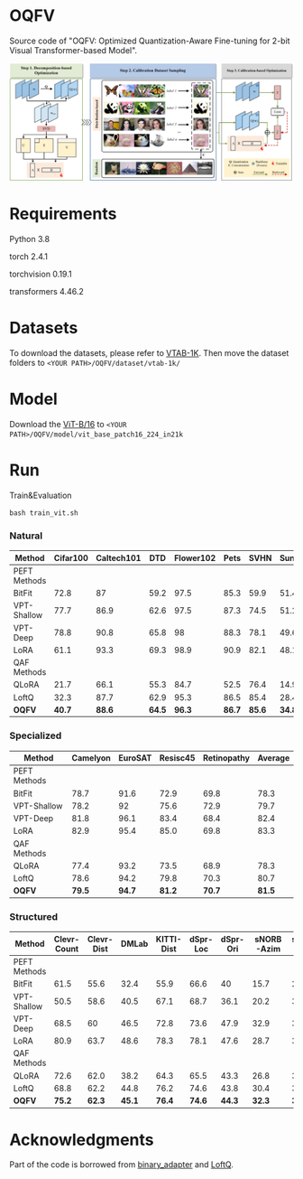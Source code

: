 # OQFV

Source code of "OQFV: Optimized Quantization-Aware Fine-tuning for 2-bit Visual Transformer-based Model".

![model2](./README.assets/model2.jpg)

# Requirements

Python  3.8

torch 2.4.1

torchvision 0.19.1

transformers 4.46.2

# Datasets

To download the datasets, please refer to [VTAB-1K](https://huggingface.co/datasets?search=vtab-1k). Then move the dataset folders to `<YOUR PATH>/OQFV/dataset/vtab-1k/`

# Model

Download the [ViT-B/16](https://huggingface.co/google/vit-base-patch16-224-in21k) to `<YOUR PATH>/OQFV/model/vit_base_patch16_224_in21k`

# Run

Train&Evaluation

```
bash train_vit.sh
```

### Natural

| Method       | Cifar100 | Caltech101 | DTD      | Flower102 | Pets     | SVHN     | Sun397   | Average  |
| ------------ | -------- | ---------- | -------- | --------- | -------- | -------- | -------- | -------- |
| PEFT Methods |          |            |          |           |          |          |          |          |
| BitFit       | 72.8     | 87         | 59.2     | 97.5      | 85.3     | 59.9     | 51.4     | 73.3     |
| VPT-Shallow  | 77.7     | 86.9       | 62.6     | 97.5      | 87.3     | 74.5     | 51.2     | 76.8     |
| VPT-Deep     | 78.8     | 90.8       | 65.8     | 98        | 88.3     | 78.1     | 49.6     | 78.5     |
| LoRA         | 61.1     | 93.3       | 69.3     | 98.9      | 90.9     | 82.1     | 48.1     | 77.7     |
| QAF Methods  |          |            |          |           |          |          |          |          |
| QLoRA        | 21.7     | 66.1       | 55.3     | 84.7      | 52.5     | 76.4     | 14.9     | 53.1     |
| LoftQ        | 32.3     | 87.7       | 62.9     | 95.3      | 86.5     | 85.4     | 28.4     | 68.4     |
| **OQFV**     | **40.7** | **88.6**   | **64.5** | **96.3**  | **86.7** | **85.6** | **34.8** | **71.0** |

### Specialized

| Method       | Camelyon | EuroSAT  | Resisc45 | Retinopathy | Average  |
| ------------ | -------- | -------- | -------- | ----------- | -------- |
| PEFT Methods |          |          |          |             |          |
| BitFit       | 78.7     | 91.6     | 72.9     | 69.8        | 78.3     |
| VPT-Shallow  | 78.2     | 92       | 75.6     | 72.9        | 79.7     |
| VPT-Deep     | 81.8     | 96.1     | 83.4     | 68.4        | 82.4     |
| LoRA         | 82.9     | 95.4     | 85.0     | 69.8        | 83.3     |
| QAF Methods  |          |          |          |             |          |
| QLoRA        | 77.4     | 93.2     | 73.5     | 68.9        | 78.3     |
| LoftQ        | 78.6     | 94.2     | 79.8     | 70.3        | 80.7     |
| **OQFV**     | **79.5** | **94.7** | **81.2** | **70.7**    | **81.5** |

### Structured

| Method       | Clevr-Count | Clevr-Dist | DMLab    | KITTI-Dist | dSpr-Loc | dSpr-Ori | sNORB-Azim | sNORB-Ele | Average  |
| ------------ | ----------- | ---------- | -------- | ---------- | -------- | -------- | ---------- | --------- | -------- |
| PEFT Methods |             |            |          |            |          |          |            |           |          |
| BitFit       | 61.5        | 55.6       | 32.4     | 55.9       | 66.6     | 40       | 15.7       | 25.1      | 44.1     |
| VPT-Shallow  | 50.5        | 58.6       | 40.5     | 67.1       | 68.7     | 36.1     | 20.2       | 34.1      | 47.0     |
| VPT-Deep     | 68.5        | 60         | 46.5     | 72.8       | 73.6     | 47.9     | 32.9       | 37.8      | 55.0     |
| LoRA         | 80.9        | 63.7       | 48.6     | 78.3       | 78.1     | 47.6     | 28.7       | 33.5      | 57.4     |
| QAF Methods  |             |            |          |            |          |          |            |           |          |
| QLoRA        | 72.6        | 62.0       | 38.2     | 64.3       | 65.5     | 43.3     | 26.8       | 34.1      | 50.9     |
| LoftQ        | 68.8        | 62.2       | 44.8     | 76.2       | 74.6     | 43.8     | 30.4       | 30.5      | 53.9     |
| **OQFV**     | **75.2**    | **62.3**   | **45.1** | **76.4**   | **74.6** | **44.3** | **32.3**   | **34.5**  | **55.6** |

# Acknowledgments

Part of the code is borrowed from [binary_adapter](https://github.com/JieShibo/PETL-ViT/tree/main/binary_adapter) and [LoftQ](https://github.com/yxli2123/LoftQ).